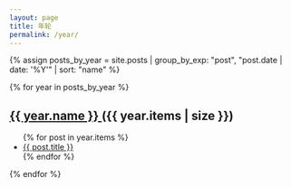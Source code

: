 ```yaml
---
layout: page
title: 年轮
permalink: /year/
---
```


{% assign posts_by_year = site.posts | group_by_exp: "post", "post.date | date: '%Y'" | sort: "name" %}

{% for year in posts_by_year %}
  <h2 id="{{ year.name }}" class="post-meta">
    <a href="/{{ year.name }}">
      {{ year.name }}
    </a>
    ({{ year.items | size }})
  </h2>
  <ul>
    {% for post in year.items %}
      <li>
        <a href="{{ post.url }}">{{ post.title }}</a>
      </li>
    {% endfor %}
  </ul>
{% endfor %}
